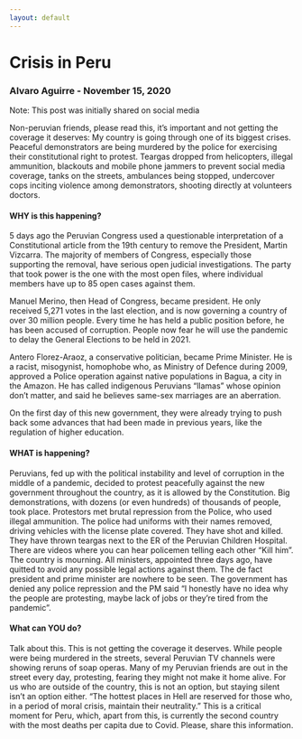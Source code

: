 ```yaml
---
layout: default
---
```


# Crisis in Peru

### Alvaro Aguirre - November 15, 2020

Note: This post was initially shared on social media 

Non-peruvian friends, please read this, it’s important and not getting the coverage it deserves:
My country is going through one of its biggest crises. Peaceful demonstrators are being murdered by the police for exercising their constitutional right to protest. 
Teargas dropped from helicopters, illegal ammunition, blackouts and mobile phone jammers to prevent social media coverage, tanks on the streets, ambulances being stopped, undercover cops inciting violence among demonstrators, shooting directly at volunteers doctors.

#### WHY is this happening?

5 days ago the Peruvian Congress used a questionable interpretation of a Constitutional article from the 19th century to remove the President, Martin Vizcarra. The majority of members of Congress, especially those supporting the removal, have serious open judicial investigations. The party that took power is the one with the most open files, where individual members have up to 85 open cases against them.

Manuel Merino, then Head of Congress, became president. He only received 5,271 votes in the last election, and is now governing a country of over 30 million people. Every time he has held a public position before, he has been accused of corruption. People now fear he will use the pandemic to delay the General Elections to be held in 2021.

Antero Florez-Araoz, a conservative politician, became Prime Minister. He is a racist, misogynist, homophobe who, as Ministry of Defence during 2009, approved a Police operation against native populations in Bagua, a city in the Amazon. He has called indigenous Peruvians “llamas” whose opinion don’t matter, and said he believes same-sex marriages are an aberration.

On the first day of this new government, they were already trying to push back some advances that had been made in previous years, like the regulation of higher education.

#### WHAT is happening? 

Peruvians, fed up with the political instability and level of corruption in the middle of a pandemic, decided to protest peacefully against the new government throughout the country, as it is allowed by the Constitution. Big demonstrations, with dozens (or even hundreds) of thousands of people, took place. Protestors met brutal repression from the Police, who used illegal ammunition. The police had uniforms with their names removed, driving vehicles with the license plate covered. They have shot and killed. They have thrown teargas next to the ER of the Peruvian Children Hospital. There are videos where you can hear policemen telling each other “Kill him”. The country is mourning. All ministers, appointed three days ago, have quitted to avoid any possible legal actions against them. The de fact president and prime minister are nowhere to be seen. The government has denied any police repression and the PM said “I honestly have no idea why the people are protesting, maybe lack of jobs or they’re tired from the pandemic”.

#### What can YOU do?

Talk about this. This is not getting the coverage it deserves. While people were being murdered in the streets, several Peruvian TV channels were showing reruns of soap operas. Many of my Peruvian friends are out in the street every day, protesting, fearing they might not make it home alive. For us who are outside of the country, this is not an option, but staying silent isn’t an option either. “The hottest places in Hell are reserved for those who, in a period of moral crisis, maintain their neutrality.” This is a critical moment for Peru, which, apart from this, is currently the second country with the most deaths per capita due to Covid. Please, share this information.
